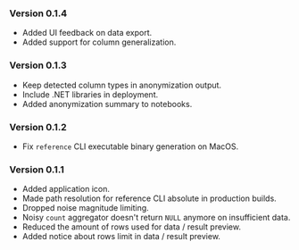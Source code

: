 ### Version 0.1.4

 - Added UI feedback on data export.
 - Added support for column generalization.

### Version 0.1.3

- Keep detected column types in anonymization output.
- Include .NET libraries in deployment.
- Added anonymization summary to notebooks.

### Version 0.1.2

- Fix `reference` CLI executable binary generation on MacOS.

### Version 0.1.1

- Added application icon.
- Made path resolution for reference CLI absolute in production builds.
- Dropped noise magnitude limiting.
- Noisy `count` aggregator doesn't return `NULL` anymore on insufficient data.
- Reduced the amount of rows used for data / result preview.
- Added notice about rows limit in data / result preview.
